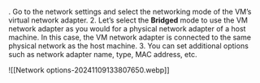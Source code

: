 . Go to the network settings and select the networking mode of the VM’s virtual network adapter.
2. Let’s select the **Bridged** mode to use the VM network adapter as you would for a physical network adapter of a host machine. In this case, the VM network adapter is connected to the same physical network as the host machine.
3. You can set additional options such as network adapter name, type, MAC address, etc.

![[Network options-20241109133807650.webp]]

